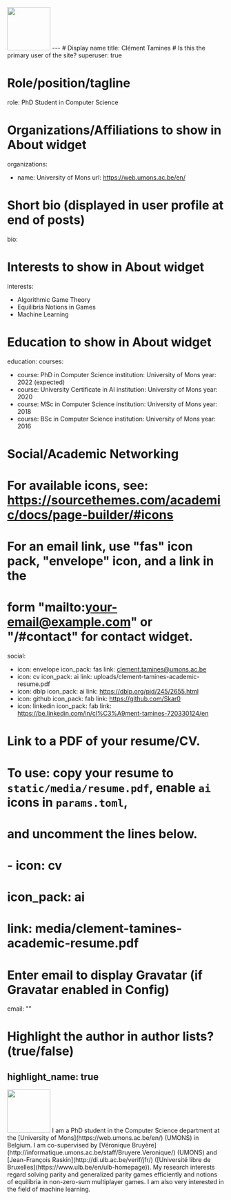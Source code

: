 <img src="https://web.umons.ac.be/app/uploads/2018/02/UMONS-rouge-quadri-avec-texteth.png" width="100">
---
# Display name
title: Clément Tamines
# Is this the primary user of the site?
superuser: true

# Role/position/tagline
role: PhD Student in Computer Science

# Organizations/Affiliations to show in About widget
organizations:
- name: University of Mons
  url: https://web.umons.ac.be/en/

# Short bio (displayed in user profile at end of posts)
bio: 

# Interests to show in About widget
interests:
- Algorithmic Game Theory
- Equilibria Notions in Games
- Machine Learning

# Education to show in About widget
education:
  courses:
  - course: PhD in Computer Science
    institution: University of Mons
    year: 2022 (expected)
  - course: University Certificate in AI
    institution: University of Mons
    year: 2020
  - course: MSc in Computer Science
    institution: University of Mons
    year: 2018
  - course: BSc in Computer Science
    institution: University of Mons
    year: 2016

# Social/Academic Networking
# For available icons, see: https://sourcethemes.com/academic/docs/page-builder/#icons
#   For an email link, use "fas" icon pack, "envelope" icon, and a link in the
#   form "mailto:your-email@example.com" or "/#contact" for contact widget.
social:
- icon: envelope
  icon_pack: fas
  link: clement.tamines@umons.ac.be
- icon: cv
  icon_pack: ai
  link: uploads/clement-tamines-academic-resume.pdf
- icon: dblp
  icon_pack: ai
  link: https://dblp.org/pid/245/2655.html
- icon: github
  icon_pack: fab
  link: https://github.com/Skar0
- icon: linkedin
  icon_pack: fab
  link: https://be.linkedin.com/in/cl%C3%A9ment-tamines-720330124/en

# Link to a PDF of your resume/CV.
# To use: copy your resume to `static/media/resume.pdf`, enable `ai` icons in `params.toml`, 
# and uncomment the lines below.
# - icon: cv
#   icon_pack: ai
#   link: media/clement-tamines-academic-resume.pdf

# Enter email to display Gravatar (if Gravatar enabled in Config)
email: ""

# Highlight the author in author lists? (true/false)
highlight_name: true
---
<img src="https://web.umons.ac.be/app/uploads/2018/02/UMONS-rouge-quadri-avec-texteth.png" width="100">
I am a PhD student in the Computer Science department at the [University of Mons](https://web.umons.ac.be/en/) (UMONS) in Belgium. I am co-supervised by [Véronique Bruyère](http://informatique.umons.ac.be/staff/Bruyere.Veronique/) (UMONS) and [Jean-François Raskin](http://di.ulb.ac.be/verif/jfr/) ([Université libre de Bruxelles](https://www.ulb.be/en/ulb-homepage)). My research interests regard solving parity and generalized parity games efficiently and notions of equilibria in non-zero-sum multiplayer games. I am also very interested in the field of machine learning.
